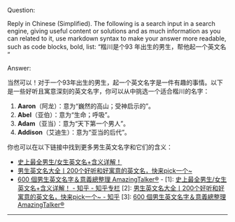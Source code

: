 Question:

Reply in Chinese (Simplified). The following is a search input in a search engine, giving useful content or solutions and as much information as you can related to it, use markdown syntax to make your answer more readable, such as code blocks, bold, list: 
“楷川是个93 年出生的男生，帮他起一个英文名
”

Answer:

当然可以！对于一个93年出生的男生，起一个英文名字是一件有趣的事情。以下是一些好听且寓意深刻的英文名字，你可以从中挑选一个适合楷川的名字：

1. **Aaron**（阿龙）：意为“巍然的高山；受神启示的”。
2. **Abel**（亚伯）：意为“生命；呼吸”。
3. **Adam**（亚当）：意为“天下第一个男人”。
4. **Addison**（艾迪生）：意为“亚当的后代”。

你也可以在以下链接中找到更多男生英文名字和它们的含义：

- [史上最全男生/女生英文名+含义详解！](https://zhuanlan.zhihu.com/p/166070274)
- [男生英文名大全丨200个好听和好寓意的英文名，快来pick一个~](https://zhuanlan.zhihu.com/p/363002485)
- [600 個男生英文名字＆意義總整理 AmazingTalker®](https://tw.amazingtalker.com/blog/zh-tw/zh-eng/3888/)
\-
\[1]: [史上最全男生/女生英文名+含义详解！ - 知乎 - 知乎专栏](https://zhuanlan.zhihu.com/p/166070274)
\[2]: [男生英文名大全丨200个好听和好寓意的英文名，快来pick一个~ - 知乎](https://zhuanlan.zhihu.com/p/363002485)
\[3]: [600 個男生英文名字＆意義總整理 AmazingTalker®](https://tw.amazingtalker.com/blog/zh-tw/zh-eng/3888/)

<hr/>


